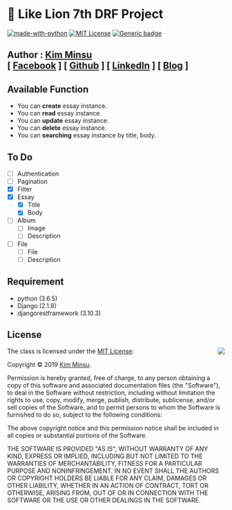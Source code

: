 # 🦁 Like Lion 7th DRF Project

[![made-with-python](https://img.shields.io/badge/Made%20with-Python-1f425f.svg)](https://www.python.org/)
[![MIT License](https://img.shields.io/badge/license-MIT-blue.svg)](https://opensource.org/licenses/MIT)
[![Generic badge](https://img.shields.io/github/languages/top/alstn2468/LikeLion_DRF_Project)](https://shields.io/)

## Author : [Kim Minsu](https://github.com/alstn2468)<br/>[ [Facebook](https://www.facebook.com/profile.php?id=100003769223078) ] [ [Github](https://github.com/alstn2468) ] [ [LinkedIn](https://www.linkedin.com/in/minsu-kim-336289160/) ] [ [Blog](https://alstn2468.github.io/) ]<br/>

## Available Function

-   You can **create** essay instance.
-   You can **read** essay instance.
-   You can **update** essay instance.
-   You can **delete** essay instance.
-   You can **searching** essay instance by title, body.

## To Do

-   [ ] Authentication
-   [ ] Pagination
-   [x] Filter
-   [x] Essay
    -   [x] Title
    -   [x] Body
-   [ ] Album
    -   [ ] Image
    -   [ ] Description
-   [ ] File
    -   [ ] File
    -   [ ] Description

## Requirement

-   python (3.6.5)
-   Django (2.1.8)
-   djangorestframework (3.10.3)

## License

<img align="right" src="http://opensource.org/trademarks/opensource/OSI-Approved-License-100x137.png">

The class is licensed under the [MIT License](http://opensource.org/licenses/MIT):

Copyright &copy; 2019 [Kim Minsu](http://www.github.com/alstn2468).

Permission is hereby granted, free of charge, to any person obtaining a copy of this software and associated documentation files (the "Software"), to deal in the Software without restriction, including without limitation the rights to use, copy, modify, merge, publish, distribute, sublicense, and/or sell copies of the Software, and to permit persons to whom the Software is furnished to do so, subject to the following conditions:

The above copyright notice and this permission notice shall be included in all copies or substantial portions of the Software.

THE SOFTWARE IS PROVIDED "AS IS", WITHOUT WARRANTY OF ANY KIND, EXPRESS OR IMPLIED, INCLUDING BUT NOT LIMITED TO THE WARRANTIES OF MERCHANTABILITY, FITNESS FOR A PARTICULAR PURPOSE AND NONINFRINGEMENT. IN NO EVENT SHALL THE AUTHORS OR COPYRIGHT HOLDERS BE LIABLE FOR ANY CLAIM, DAMAGES OR OTHER LIABILITY, WHETHER IN AN ACTION OF CONTRACT, TORT OR OTHERWISE, ARISING FROM, OUT OF OR IN CONNECTION WITH THE SOFTWARE OR THE USE OR OTHER DEALINGS IN THE SOFTWARE.

